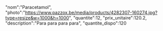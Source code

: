 
"nom":"Paracetamol",
    "photo":"https://www.pazzox.be/media/products/4282307-160274.jpg?type=resize&w=1000&h=1000",
    "quantite":12,
    "prix_unitaire":120.2,
    "description":"Para para para para",
    "quantite_dispo":120
